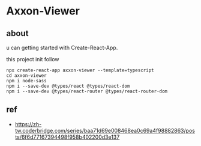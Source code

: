 # Axxon-Viewer

## about
u can getting started with Create-React-App.

this project init follow

```
npx create-react-app axxon-viewer --template=typescript
cd axxon-viewer
npm i node-sass
npm i --save-dev @types/react @types/react-dom
npm i --save-dev @types/react-router @types/react-router-dom
```

## ref
 - https://zh-tw.coderbridge.com/series/baa71d69e008468ea0c69a4f98882863/posts/6f6d77167394498f958b402200d3e137